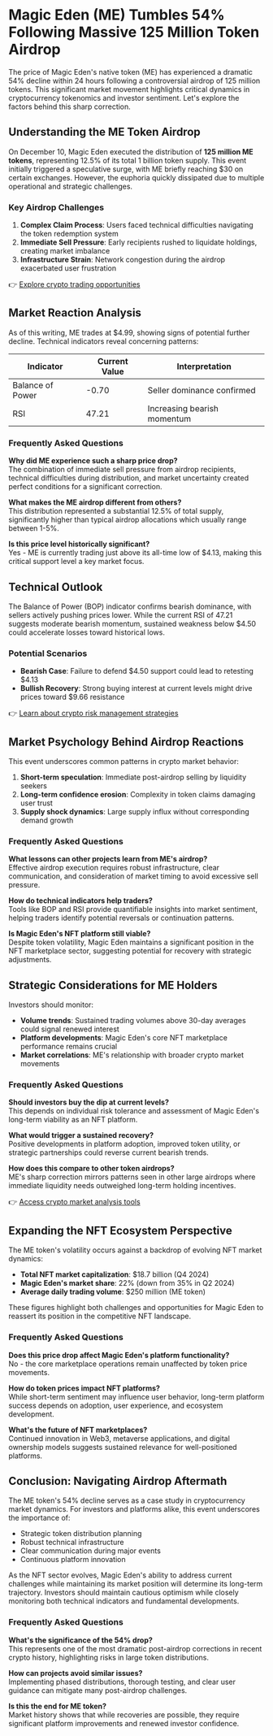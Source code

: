 # Magic Eden (ME) Tumbles 54% Following Massive 125 Million Token Airdrop

The price of Magic Eden's native token (ME) has experienced a dramatic 54% decline within 24 hours following a controversial airdrop of 125 million tokens. This significant market movement highlights critical dynamics in cryptocurrency tokenomics and investor sentiment. Let's explore the factors behind this sharp correction.

## Understanding the ME Token Airdrop

On December 10, Magic Eden executed the distribution of **125 million ME tokens**, representing 12.5% of its total 1 billion token supply. This event initially triggered a speculative surge, with ME briefly reaching $30 on certain exchanges. However, the euphoria quickly dissipated due to multiple operational and strategic challenges.

### Key Airdrop Challenges

1. **Complex Claim Process**: Users faced technical difficulties navigating the token redemption system
2. **Immediate Sell Pressure**: Early recipients rushed to liquidate holdings, creating market imbalance
3. **Infrastructure Strain**: Network congestion during the airdrop exacerbated user frustration

👉 [Explore crypto trading opportunities](https://bit.ly/okx-bonus)

## Market Reaction Analysis

As of this writing, ME trades at $4.99, showing signs of potential further decline. Technical indicators reveal concerning patterns:

| Indicator       | Current Value | Interpretation               |
|-----------------|---------------|------------------------------|
| Balance of Power| -0.70         | Seller dominance confirmed     |
| RSI             | 47.21         | Increasing bearish momentum    |

### Frequently Asked Questions

**Why did ME experience such a sharp price drop?**  
The combination of immediate sell pressure from airdrop recipients, technical difficulties during distribution, and market uncertainty created perfect conditions for a significant correction.

**What makes the ME airdrop different from others?**  
This distribution represented a substantial 12.5% of total supply, significantly higher than typical airdrop allocations which usually range between 1-5%.

**Is this price level historically significant?**  
Yes - ME is currently trading just above its all-time low of $4.13, making this critical support level a key market focus.

## Technical Outlook

The Balance of Power (BOP) indicator confirms bearish dominance, with sellers actively pushing prices lower. While the current RSI of 47.21 suggests moderate bearish momentum, sustained weakness below $4.50 could accelerate losses toward historical lows.

### Potential Scenarios

- **Bearish Case**: Failure to defend $4.50 support could lead to retesting $4.13
- **Bullish Recovery**: Strong buying interest at current levels might drive prices toward $9.66 resistance

👉 [Learn about crypto risk management strategies](https://bit.ly/okx-bonus)

## Market Psychology Behind Airdrop Reactions

This event underscores common patterns in crypto market behavior:
1. **Short-term speculation**: Immediate post-airdrop selling by liquidity seekers
2. **Long-term confidence erosion**: Complexity in token claims damaging user trust
3. **Supply shock dynamics**: Large supply influx without corresponding demand growth

### Frequently Asked Questions

**What lessons can other projects learn from ME's airdrop?**  
Effective airdrop execution requires robust infrastructure, clear communication, and consideration of market timing to avoid excessive sell pressure.

**How do technical indicators help traders?**  
Tools like BOP and RSI provide quantifiable insights into market sentiment, helping traders identify potential reversals or continuation patterns.

**Is Magic Eden's NFT platform still viable?**  
Despite token volatility, Magic Eden maintains a significant position in the NFT marketplace sector, suggesting potential for recovery with strategic adjustments.

## Strategic Considerations for ME Holders

Investors should monitor:
- **Volume trends**: Sustained trading volumes above 30-day averages could signal renewed interest
- **Platform developments**: Magic Eden's core NFT marketplace performance remains crucial
- **Market correlations**: ME's relationship with broader crypto market movements

### Frequently Asked Questions

**Should investors buy the dip at current levels?**  
This depends on individual risk tolerance and assessment of Magic Eden's long-term viability as an NFT platform.

**What would trigger a sustained recovery?**  
Positive developments in platform adoption, improved token utility, or strategic partnerships could reverse current bearish trends.

**How does this compare to other token airdrops?**  
ME's sharp correction mirrors patterns seen in other large airdrops where immediate liquidity needs outweighed long-term holding incentives.

👉 [Access crypto market analysis tools](https://bit.ly/okx-bonus)

## Expanding the NFT Ecosystem Perspective

The ME token's volatility occurs against a backdrop of evolving NFT market dynamics:
- **Total NFT market capitalization**: $18.7 billion (Q4 2024)
- **Magic Eden's market share**: 22% (down from 35% in Q2 2024)
- **Average daily trading volume**: $250 million (ME token)

These figures highlight both challenges and opportunities for Magic Eden to reassert its position in the competitive NFT landscape.

### Frequently Asked Questions

**Does this price drop affect Magic Eden's platform functionality?**  
No - the core marketplace operations remain unaffected by token price movements.

**How do token prices impact NFT platforms?**  
While short-term sentiment may influence user behavior, long-term platform success depends on adoption, user experience, and ecosystem development.

**What's the future of NFT marketplaces?**  
Continued innovation in Web3, metaverse applications, and digital ownership models suggests sustained relevance for well-positioned platforms.

## Conclusion: Navigating Airdrop Aftermath

The ME token's 54% decline serves as a case study in cryptocurrency market dynamics. For investors and platforms alike, this event underscores the importance of:
- Strategic token distribution planning
- Robust technical infrastructure
- Clear communication during major events
- Continuous platform innovation

As the NFT sector evolves, Magic Eden's ability to address current challenges while maintaining its market position will determine its long-term trajectory. Investors should maintain cautious optimism while closely monitoring both technical indicators and fundamental developments.

### Frequently Asked Questions

**What's the significance of the 54% drop?**  
This represents one of the most dramatic post-airdrop corrections in recent crypto history, highlighting risks in large token distributions.

**How can projects avoid similar issues?**  
Implementing phased distributions, thorough testing, and clear user guidance can mitigate many post-airdrop challenges.

**Is this the end for ME token?**  
Market history shows that while recoveries are possible, they require significant platform improvements and renewed investor confidence.